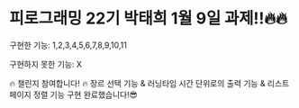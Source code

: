 # 피로그래밍 22기 박태희 1월 9일 과제!!🔥🔥

구현한 기능: 1,2,3,4,5,6,7,8,9,10,11

구현하지 못한 기능: X

🔥 챌린지 참여합니다! 🔥
장르 선택 기능 & 러닝타임 시간 단위로의 출력 기능 & 리스트 페이지 정렬 기능 구현 완료했습니다!😎
